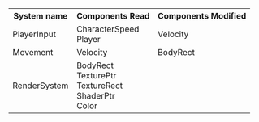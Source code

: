 <html>
<head>
<link rel="stylesheet" href="style.css">
</head>
<body>
<table>
<tr>
<th>System name</th>
<th>Components Read</th>
<th>Components Modified</th>
</tr>
<tr>
<td>PlayerInput</td>
<td>
CharacterSpeed<br />
Player<br />
</td>
<td>
Velocity<br />
</td>
</tr>
<tr>
<td>Movement</td>
<td>
Velocity<br />
</td>
<td>
BodyRect<br />
</td>
</tr>
<tr>
<td>RenderSystem</td>
<td>
BodyRect<br />
TexturePtr<br />
TextureRect<br />
ShaderPtr<br />
Color<br />
</td>
<td>
</td>
</tr>
</table>
</body>
</html>
